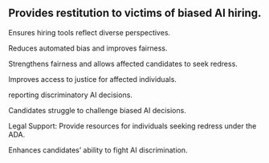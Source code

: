 ## Provides restitution to victims of biased AI hiring.

Ensures hiring tools reflect diverse perspectives.

Reduces automated bias and improves fairness.

Strengthens fairness and allows affected candidates to seek redress.

Improves access to justice for affected individuals.

reporting discriminatory AI decisions.

Candidates struggle to challenge biased AI decisions.

Legal Support: Provide resources for individuals seeking redress under the ADA.

Enhances candidates’ ability to fight AI discrimination.